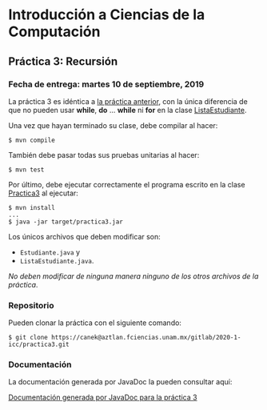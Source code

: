 Introducción a Ciencias de la Computación
=========================================

Práctica 3: Recursión
---------------------

### Fecha de entrega: martes 10 de septiembre, 2019

La práctica 3 es idéntica a
[la práctica anterior](https://aztlan.fciencias.unam.mx/gitlab/2020-1-icc/practica2),
con la única diferencia de que no pueden usar **while**, **do** ... **while** ni
**for** en la clase
[ListaEstudiante](https://aztlan.fciencias.unam.mx/gitlab/2020-1-icc/practica3/blob/master/src/main/java/mx/unam/ciencias/icc/ListaEstudiante.java).

Una vez que hayan terminado su clase, debe compilar al hacer:

```
$ mvn compile
```

También debe pasar todas sus pruebas unitarias al hacer:

```
$ mvn test
```

Por último, debe ejecutar correctamente el programa escrito en la clase
[Practica3](https://aztlan.fciencias.unam.mx/gitlab/2020-1-icc/practica3/blob/master/src/main/java/mx/unam/ciencias/icc/Practica3.java)
al ejecutar:

```
$ mvn install
...
$ java -jar target/practica3.jar
```

Los únicos archivos que deben modificar son:

* `Estudiante.java` y
* `ListaEstudiante.java`.

*No deben modificar de ninguna manera ninguno de los otros archivos de la
práctica*.

### Repositorio

Pueden clonar la práctica con el siguiente comando:

```
$ git clone https://canek@aztlan.fciencias.unam.mx/gitlab/2020-1-icc/practica3.git
```

### Documentación

La documentación generada por JavaDoc la pueden consultar aquí:

[Documentación generada por JavaDoc para la práctica
3](https://aztlan.fciencias.unam.mx/~canek/2020-1-icc/practica3/apidocs/index.html)
